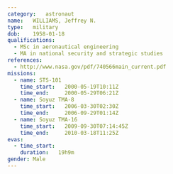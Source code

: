 ```yaml
---
category:	astronaut
name:	WILLIAMS, Jeffrey N.
type:	military
dob:	1958-01-18
qualifications:
  - MSc in aeronautical engineering
  - MA in national security and strategic studies
references:
  - http://www.nasa.gov/pdf/740566main_current.pdf
missions:
  - name: STS-101
    time_start:   2000-05-19T10:11Z
    time_end:     2000-05-29T06:21Z
  - name: Soyuz TMA-8
    time_start:   2006-03-30T02:30Z
    time_end:     2006-09-29T01:14Z
  - name: Soyuz TMA-16
    time_start:   2009-09-30T07:14:45Z
    time_end:     2010-03-18T11:25Z
evas:
  - time_start: 
    duration:   19h9m
gender:	Male
---
```

